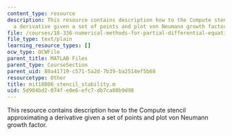 ```yaml
---
content_type: resource
description: This resource contains description how to the Compute stencil approximating
  a derivative given a set of points and plot von Neumann growth factor.
file: /courses/18-336-numerical-methods-for-partial-differential-equations-spring-2009/5d904bd2074fe0e6efc7db7ca08b9d98_mit18086_stencil_stability.m
file_type: text/plain
learning_resource_types: []
ocw_type: OCWFile
parent_title: MATLAB Files
parent_type: CourseSection
parent_uid: 80a41719-c571-5a2d-7b39-ba2514ef5b68
resourcetype: Other
title: mit18086_stencil_stability.m
uid: 5d904bd2-074f-e0e6-efc7-db7ca08b9d98
---
```

This resource contains description how to the Compute stencil approximating a derivative given a set of points and plot von Neumann growth factor.


